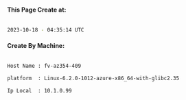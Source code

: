
   
#### This Page Create at:

```bash

2023-10-18 - 04:35:14 UTC

```

#### Create By Machine:

```bash

Host Name : fv-az354-409

platform  : Linux-6.2.0-1012-azure-x86_64-with-glibc2.35

Ip Local  : 10.1.0.99

```

